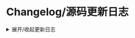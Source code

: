# Changelog/源码更新日志
<details markdown='1'><summary>展开/收起更新日志</summary>

2020/6/12 
1. Merge 'lineage/lineage-17.1' 远程仓库内的改动于exthm-10分支

2020/5/26 
1. 加入中国本地化 libphonenumber库

2020/5/25
1. prebuilt: init: chown for Smart charging
2. ThemeManager启用了新UI

2020/5/15 
1. 移除了DanmakuNotification仓库
2. 移除了crDroid remote
3. Merge 'lineage/lineage-17.1' 远程仓库内的改动于exthm-10分支
4. 跟进exthm的 lottie repo

2020/5/7
1. 修复了ThemeManager的权限问题

2020/5/6
1. ThemeManager加入了字体支持，强制壁纸居中显示

2020/5/3
1. ThemeManager加入了开机动画支持

2020/4/29
1. 跟进exthm的sepolicy repository
2. 选定了exthm的默认壁纸

目前仅记录到2020/4/29，后续将补齐更新日志，敬请谅解
</details>
